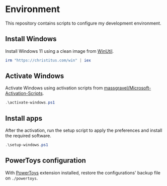 # Environment

This repository contains scripts to configure my development environment.

## Install Windows

Install Windows 11 using a clean image from [WinUtil](https://github.com/ChrisTitusTech/winutil).

```powershell
irm "https://christitus.com/win" | iex
```

## Activate Windows

Activate Windows using activation scripts from [massgravel/Microsoft-Activation-Scripts](https://github.com/massgravel/Microsoft-Activation-Scripts).

```powershell
.\activate-windows.ps1
```

## Install apps

After the activation, run the setup script to apply the preferences and install the required software.

```powershell
.\setup-windows.ps1
```

## PowerToys configuration

With [PowerToys](https://github.com/microsoft/PowerToys) extension installed, restore the configurations' backup file on `./powertoys`.
